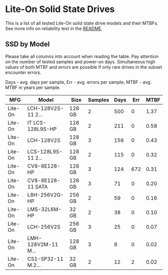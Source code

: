 Lite-On Solid State Drives
==========================

This is a list of all tested Lite-On solid state drive models and their MTBFs. See
more info on reliability test in the [README](https://github.com/bsdhw/SMART).

SSD by Model
------------

Please take all columns into account when reading the table. Pay attention on the
number of tested samples and power-on days. Simultaneous high values of both MTBF
and errors are possible if only rare drives in the subset encounter errors.

Days - avg. days per sample,
Err  - avg. errors per sample,
MTBF - avg. MTBF in years per sample.

| MFG       | Model              | Size   | Samples | Days  | Err   | MTBF |
|-----------|--------------------|--------|---------|-------|-------|------|
| Lite-On   | LCH-128V2S-11 2... | 128 GB | 2       | 500   | 0     | 1.37   |
| Lite-On   | IT LCS-128L9S-HP   | 128 GB | 2       | 211   | 0     | 0.58   |
| Lite-On   | LCH-128V2S         | 128 GB | 3       | 156   | 0     | 0.43   |
| Lite-On   | LCS-128L9S-11 2... | 128 GB | 2       | 115   | 0     | 0.32   |
| Lite-On   | CV8-8E128-HP       | 128 GB | 3       | 124   | 672   | 0.31   |
| Lite-On   | CV8-8E128-11 SATA  | 128 GB | 3       | 71    | 0     | 0.20   |
| Lite-On   | L8H-256V2G-HP      | 256 GB | 2       | 59    | 0     | 0.16   |
| Lite-On   | LMS-32L6M-HP       | 32 GB  | 2       | 38    | 0     | 0.10   |
| Lite-On   | LCH-256V2S         | 256 GB | 3       | 25    | 0     | 0.07   |
| Lite-On   | LMH-128V2M-11 M... | 128 GB | 3       | 8     | 0     | 0.02   |
| Lite-On   | CS1-SP32-11 M.2... | 32 GB  | 2       | 12    | 2     | 0.02   |
